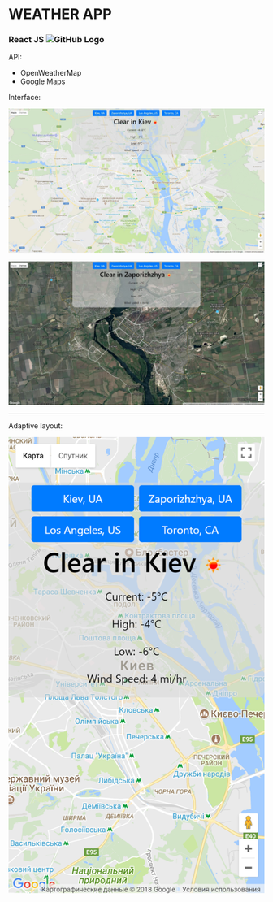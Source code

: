 # WEATHER APP

### React JS ![GitHub Logo](public/favicon.ico)

API:
* OpenWeatherMap
* Google Maps

Interface:

![Image of Interface](Screenshots/Interface1.jpg)

![Image of Interface](Screenshots/Interface2.jpg)
<hr>

Adaptive layout:


![Image of Adaptive](Screenshots/Mobile.png)

